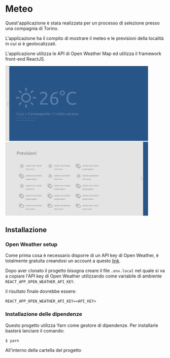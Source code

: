 # Meteo

Quest'applicazione è stata realizzata per un processo di selezione presso una compagnia di Torino.

L'applicazione ha il compito di mostrare il meteo e le previsioni della località in cui si è geolocalizzati.

L'applicazione utilizza le API di Open Weather Map ed utilizza il framework front-end ReactJS.

<img src="./readme-assets/screen-1.png" width="450">

<img src="./readme-assets/screen-2.png" width="450">

## Installazione

### Open Weather setup

Come prima cosa è necessario disporre di un API key di Open Weather, è totalmente gratuita creandosi un account a questo [link](https://home.openweathermap.org/users/sign_in).

Dopo aver clonato il progetto bisogna creare il file `.env.local` nel quale si va a copiare l'API key di Open Weather utilizzando come variabile di ambiente `REACT_APP_OPEN_WEATHER_API_KEY`.

il risultato finale dovrebbe essere:
```
REACT_APP_OPEN_WEATHER_API_KEY=<API_KEY>
```

### Installazione delle dipendenze

Questo progetto utilizza Yarn come gestore di dipendenze. Per installarle basterà lanciare il comando:

```
$ yarn
```
All'interno della cartella del progetto